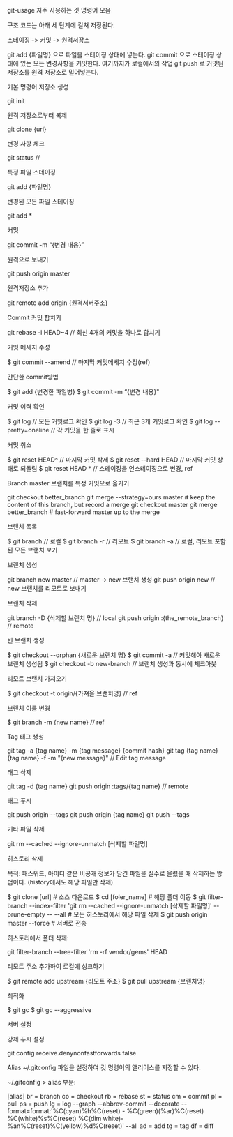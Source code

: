 git-usage
자주 사용하는 깃 명령어 모음

구조
코드는 아래 세 단계에 걸쳐 저장된다.

스테이징 -> 커밋 -> 원격저장소

git add {파일명} 으로 파일을 스테이징 상태에 넣는다.
git commit 으로 스테이징 상태에 있는 모든 변경사항을 커밋한다. 여기까지가 로컬에서의 작업
git push 로 커밋된 저장소를 원격 저장소로 밀어넣는다.


기본 명령어
저장소 생성

git init

원격 저장소로부터 복제

git clone {url}

변경 사항 체크

git status // 

특정 파일 스테이징

git add {파일명} 

변경된 모든 파일 스테이징

git add * 

커밋

git commit -m “{변경 내용}” 

원격으로 보내기

git push origin master 

원격저장소 추가

git remote add origin {원격서버주소} 


Commit
커밋 합치기

git rebase -i HEAD~4 // 최신 4개의 커밋을 하나로 합치기

커밋 메세지 수성

$ git commit --amend // 마지막 커밋메세지 수정(ref)

간단한 commit방법

$ git add {변경한 파일병}
$ git commit -m “{변경 내용}"

커밋 이력 확인

$ git log // 모든 커밋로그 확인
$ git log -3 // 최근 3개 커밋로그 확인
$ git log --pretty=oneline // 각 커밋을 한 줄로 표시

커밋 취소

$ git reset HEAD^ // 마지막 커밋 삭제
$ git reset --hard HEAD // 마지막 커밋 상태로 되돌림
$ git reset HEAD * // 스테이징을 언스테이징으로 변경, ref


Branch
master 브랜치를 특정 커밋으로 옮기기

git checkout better_branch
git merge --strategy=ours master    # keep the content of this branch, but record a merge
git checkout master
git merge better_branch            # fast-forward master up to the merge

브랜치 목록

$ git branch // 로컬
$ git branch -r // 리모트 
$ git branch -a // 로컬, 리모트 포함된 모든 브랜치 보기

브랜치 생성

git branch new master // master -> new 브랜치 생성
git push origin new // new 브랜치를 리모트로 보내기

브랜치 삭제

git branch -D {삭제할 브랜치 명} // local
git push origin :{the_remote_branch} // remote

빈 브랜치 생성

$ git checkout --orphan {새로운 브랜치 명}
$ git commit -a // 커밋해야 새로운 브랜치 생성됨
$ git checkout -b new-branch // 브랜치 생성과 동시에 체크아웃

리모트 브랜치 가져오기

$ git checkout -t origin/{가져올 브랜치명} // ref

브랜치 이름 변경

$ git branch -m {new name} // ref


Tag
태그 생성

git tag -a {tag name} -m {tag message} {commit hash}
git tag {tag name} {tag name} -f -m "{new message}" // Edit tag message

태그 삭제

git tag -d {tag name}
git push origin :tags/{tag name} // remote

태그 푸시

git push origin --tags
git push origin {tag name}
git push --tags


기타
파일 삭제

git rm --cached --ignore-unmatch [삭제할 파일명]

히스토리 삭제

목적: 패스워드, 아이디 같은 비공개 정보가 담긴 파일을 실수로 올렸을 때 삭제하는 방법이다. (history에서도 해당 파일만 삭제)

$ git clone [url] # 소스 다운로드
$ cd [foler_name] # 해당 폴더 이동
$ git filter-branch --index-filter 'git rm --cached --ignore-unmatch [삭제할 파일명]' --prune-empty -- --all # 모든 히스토리에서 해당 파일 삭제
$ git push origin master --force # 서버로 전송

히스토리에서 폴더 삭제:

git filter-branch --tree-filter 'rm -rf vendor/gems' HEAD

리모트 주소 추가하여 로컬에 싱크하기

$ git remote add upstream {리모트 주소}
$ git pull upstream {브랜치명}

최적화

$ git gc
$ git gc --aggressive

서버 설정

강제 푸시 설정

git config receive.denynonfastforwards false

Alias
~/.gitconfig 파일을 설정하여 깃 명령어의 앨리어스를 지정할 수 있다.

~/.gitconfig > alias 부분:

[alias]
  br = branch
  co = checkout
  rb = rebase
  st = status
  cm = commit
  pl = pull
  ps = push
  lg = log --graph --abbrev-commit --decorate --format=format:'%C(cyan)%h%C(reset) - %C(green)(%ar)%C(reset)  %C(white)%s%C(reset) %C(dim white)- %an%C(reset)%C(yellow)%d%C(reset)' --all
  ad = add
  tg = tag
  df = diff 

